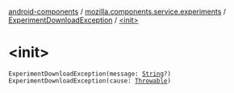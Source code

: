 [android-components](../../index.md) / [mozilla.components.service.experiments](../index.md) / [ExperimentDownloadException](index.md) / [&lt;init&gt;](./-init-.md)

# &lt;init&gt;

`ExperimentDownloadException(message: `[`String`](https://kotlinlang.org/api/latest/jvm/stdlib/kotlin/-string/index.html)`?)`
`ExperimentDownloadException(cause: `[`Throwable`](https://kotlinlang.org/api/latest/jvm/stdlib/kotlin/-throwable/index.html)`)`